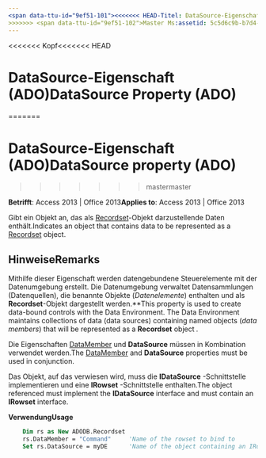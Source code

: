 ```yaml
---
<span data-ttu-id="9ef51-101"><<<<<<< HEAD-Titel: DataSource-Eigenschaft (ADO) TOCTitle: DataSource-Eigenschaft (ADO) === Titel: DataSource-Eigenschaft (ADO) TOCTitle: DataSource-Eigenschaft (ADO)</span><span class="sxs-lookup"><span data-stu-id="9ef51-101"><<<<<<< HEAD title: DataSource Property (ADO) TOCTitle: DataSource Property (ADO) ======= title: DataSource property (ADO) TOCTitle: DataSource property (ADO)</span></span>
>>>>>>> <span data-ttu-id="9ef51-102">Master Ms:assetid: 5c5d6c9b-b7d4-45a5-0f6a-a5580a74361e Ms:mtpsurl: https://msdn.microsoft.com/library/JJ249325(v=office.15) Ms:contentKeyID: 48545087 ms.date: 09/18/2015 Mtps_version: Office. 15</span><span class="sxs-lookup"><span data-stu-id="9ef51-102">master ms:assetid: 5c5d6c9b-b7d4-45a5-0f6a-a5580a74361e ms:mtpsurl: https://msdn.microsoft.com/library/JJ249325(v=office.15) ms:contentKeyID: 48545087 ms.date: 09/18/2015 mtps_version: v=office.15</span></span>
---
```


<span data-ttu-id="9ef51-103"><<<<<<< Kopf</span><span class="sxs-lookup"><span data-stu-id="9ef51-103"><<<<<<< HEAD</span></span>
# <a name="datasource-property-ado"></a><span data-ttu-id="9ef51-104">DataSource-Eigenschaft (ADO)</span><span class="sxs-lookup"><span data-stu-id="9ef51-104">DataSource Property (ADO)</span></span>
=======
# <a name="datasource-property-ado"></a><span data-ttu-id="9ef51-105">DataSource-Eigenschaft (ADO)</span><span class="sxs-lookup"><span data-stu-id="9ef51-105">DataSource property (ADO)</span></span>
>>>>>>> <span data-ttu-id="9ef51-106">master</span><span class="sxs-lookup"><span data-stu-id="9ef51-106">master</span></span>


<span data-ttu-id="9ef51-107">**Betrifft**: Access 2013 | Office 2013</span><span class="sxs-lookup"><span data-stu-id="9ef51-107">**Applies to**: Access 2013 | Office 2013</span></span>

<span data-ttu-id="9ef51-108">Gibt ein Objekt an, das als [Recordset](recordset-object-ado.md)-Objekt darzustellende Daten enthält.</span><span class="sxs-lookup"><span data-stu-id="9ef51-108">Indicates an object that contains data to be represented as a [Recordset](recordset-object-ado.md) object.</span></span>

## <a name="remarks"></a><span data-ttu-id="9ef51-109">Hinweise</span><span class="sxs-lookup"><span data-stu-id="9ef51-109">Remarks</span></span>

<span data-ttu-id="9ef51-p101">Mithilfe dieser Eigenschaft werden datengebundene Steuerelemente mit der Datenumgebung erstellt. Die Datenumgebung verwaltet Datensammlungen (Datenquellen), die benannte Objekte (*Datenelemente*) enthalten und als **Recordset**-Objekt dargestellt werden.\*\*</span><span class="sxs-lookup"><span data-stu-id="9ef51-p101">This property is used to create data-bound controls with the Data Environment. The Data Environment maintains collections of data (data sources) containing named objects (*data members*) that will be represented as a **Recordset** object *.*</span></span>

<span data-ttu-id="9ef51-112">Die Eigenschaften [DataMember](datamember-property-ado.md) und **DataSource** müssen in Kombination verwendet werden.</span><span class="sxs-lookup"><span data-stu-id="9ef51-112">The [DataMember](datamember-property-ado.md) and **DataSource** properties must be used in conjunction.</span></span>

<span data-ttu-id="9ef51-113">Das Objekt, auf das verwiesen wird, muss die **IDataSource** -Schnittstelle implementieren und eine **IRowset** -Schnittstelle enthalten.</span><span class="sxs-lookup"><span data-stu-id="9ef51-113">The object referenced must implement the **IDataSource** interface and must contain an **IRowset** interface.</span></span>

<span data-ttu-id="9ef51-114">**Verwendung**</span><span class="sxs-lookup"><span data-stu-id="9ef51-114">**Usage**</span></span>

```vb
    Dim rs as New ADODB.Recordset
    rs.DataMember = "Command"     'Name of the rowset to bind to
    Set rs.DataSource = myDE      'Name of the object containing an IRowset
```
